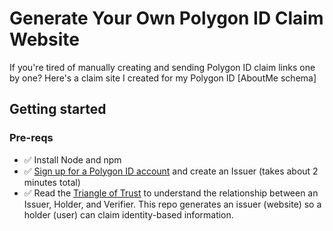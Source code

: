 # Generate Your Own Polygon ID Claim Website 

If you're tired of manually creating and sending Polygon ID claim links one by one? Here's a claim site I created for my Polygon ID [AboutMe schema]


## Getting started

### Pre-reqs

- ✅ Install Node and npm
- ✅ [Sign up for a Polygon ID account](https://platform-test.polygonid.com/sign-up) and create an Issuer (takes about 2 minutes total)
- ✅ Read the [Triangle of Trust](https://wiki.polygon.technology/docs/polygonid/overview/#core-concepts-of-polygon-id-claim-identity-holder-issuer-and-verifier-triangle-of-trust) to understand the relationship between an Issuer, Holder, and Verifier. This repo generates an issuer (website) so a holder (user) can claim identity-based information. 


